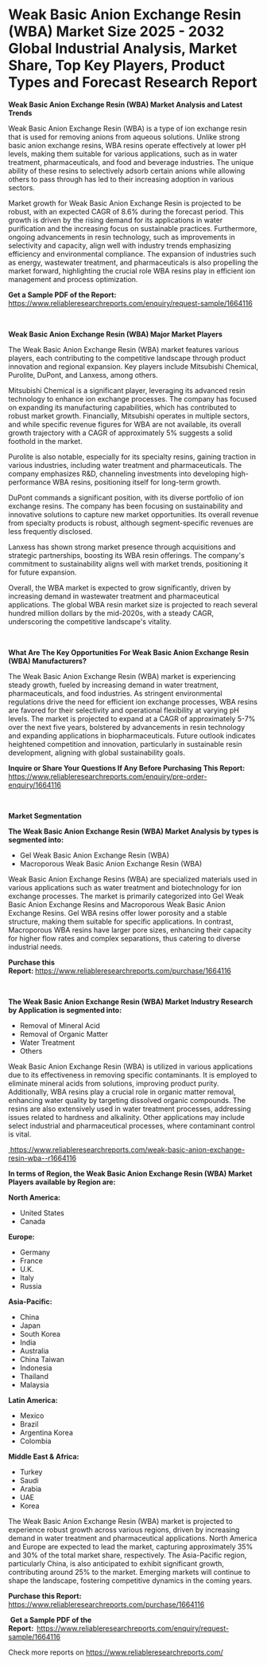 <p><h1>Weak Basic Anion Exchange Resin (WBA) Market Size 2025 - 2032 Global Industrial Analysis, Market Share, Top Key Players, Product Types and Forecast Research Report</h1></p><p><strong>Weak Basic Anion Exchange Resin (WBA) Market Analysis and Latest Trends</strong></p>
<p><p>Weak Basic Anion Exchange Resin (WBA) is a type of ion exchange resin that is used for removing anions from aqueous solutions. Unlike strong basic anion exchange resins, WBA resins operate effectively at lower pH levels, making them suitable for various applications, such as in water treatment, pharmaceuticals, and food and beverage industries. The unique ability of these resins to selectively adsorb certain anions while allowing others to pass through has led to their increasing adoption in various sectors.</p><p>Market growth for Weak Basic Anion Exchange Resin is projected to be robust, with an expected CAGR of 8.6% during the forecast period. This growth is driven by the rising demand for its applications in water purification and the increasing focus on sustainable practices. Furthermore, ongoing advancements in resin technology, such as improvements in selectivity and capacity, align well with industry trends emphasizing efficiency and environmental compliance. The expansion of industries such as energy, wastewater treatment, and pharmaceuticals is also propelling the market forward, highlighting the crucial role WBA resins play in efficient ion management and process optimization.</p></p>
<p><strong>Get a Sample PDF of the Report:&nbsp;</strong> <a href="https://www.reliableresearchreports.com/enquiry/request-sample/1664116?utm_campaign=3355&utm_medium=2&utm_source=Github&utm_content=ia&utm_term=23032025&utm_id=weak-basic-anion-exchange-resin-wba">https://www.reliableresearchreports.com/enquiry/request-sample/1664116</a></p>
<p>&nbsp;</p>
<p><strong>Weak Basic Anion Exchange Resin (WBA) Major Market Players</strong></p>
<p><p>The Weak Basic Anion Exchange Resin (WBA) market features various players, each contributing to the competitive landscape through product innovation and regional expansion. Key players include Mitsubishi Chemical, Purolite, DuPont, and Lanxess, among others.</p><p>Mitsubishi Chemical is a significant player, leveraging its advanced resin technology to enhance ion exchange processes. The company has focused on expanding its manufacturing capabilities, which has contributed to robust market growth. Financially, Mitsubishi operates in multiple sectors, and while specific revenue figures for WBA are not available, its overall growth trajectory with a CAGR of approximately 5% suggests a solid foothold in the market.</p><p>Purolite is also notable, especially for its specialty resins, gaining traction in various industries, including water treatment and pharmaceuticals. The company emphasizes R&D, channeling investments into developing high-performance WBA resins, positioning itself for long-term growth.</p><p>DuPont commands a significant position, with its diverse portfolio of ion exchange resins. The company has been focusing on sustainability and innovative solutions to capture new market opportunities. Its overall revenue from specialty products is robust, although segment-specific revenues are less frequently disclosed.</p><p>Lanxess has shown strong market presence through acquisitions and strategic partnerships, boosting its WBA resin offerings. The company's commitment to sustainability aligns well with market trends, positioning it for future expansion.</p><p>Overall, the WBA market is expected to grow significantly, driven by increasing demand in wastewater treatment and pharmaceutical applications. The global WBA resin market size is projected to reach several hundred million dollars by the mid-2020s, with a steady CAGR, underscoring the competitive landscape's vitality.</p></p>
<p>&nbsp;</p>
<p><strong>What Are The Key Opportunities For Weak Basic Anion Exchange Resin (WBA) Manufacturers?</strong></p>
<p><p>The Weak Basic Anion Exchange Resin (WBA) market is experiencing steady growth, fueled by increasing demand in water treatment, pharmaceuticals, and food industries. As stringent environmental regulations drive the need for efficient ion exchange processes, WBA resins are favored for their selectivity and operational flexibility at varying pH levels. The market is projected to expand at a CAGR of approximately 5-7% over the next five years, bolstered by advancements in resin technology and expanding applications in biopharmaceuticals. Future outlook indicates heightened competition and innovation, particularly in sustainable resin development, aligning with global sustainability goals.</p></p>
<p><strong>Inquire or Share Your Questions If Any Before Purchasing This Report:</strong> <a href="https://www.reliableresearchreports.com/enquiry/pre-order-enquiry/1664116?utm_campaign=3355&utm_medium=2&utm_source=Github&utm_content=ia&utm_term=23032025&utm_id=weak-basic-anion-exchange-resin-wba">https://www.reliableresearchreports.com/enquiry/pre-order-enquiry/1664116</a></p>
<p>&nbsp;</p>
<p><strong>Market Segmentation</strong></p>
<p><strong>The Weak Basic Anion Exchange Resin (WBA) Market Analysis by types is segmented into:</strong></p>
<p><ul><li>Gel Weak Basic Anion Exchange Resin (WBA)</li><li>Macroporous Weak Basic Anion Exchange Resin (WBA)</li></ul></p>
<p><p>Weak Basic Anion Exchange Resins (WBA) are specialized materials used in various applications such as water treatment and biotechnology for ion exchange processes. The market is primarily categorized into Gel Weak Basic Anion Exchange Resins and Macroporous Weak Basic Anion Exchange Resins. Gel WBA resins offer lower porosity and a stable structure, making them suitable for specific applications. In contrast, Macroporous WBA resins have larger pore sizes, enhancing their capacity for higher flow rates and complex separations, thus catering to diverse industrial needs.</p></p>
<p><strong>Purchase this Report:&nbsp;</strong><a href="https://www.reliableresearchreports.com/purchase/1664116?utm_campaign=3355&utm_medium=2&utm_source=Github&utm_content=ia&utm_term=23032025&utm_id=weak-basic-anion-exchange-resin-wba">https://www.reliableresearchreports.com/purchase/1664116</a></p>
<p>&nbsp;</p>
<p><strong>The Weak Basic Anion Exchange Resin (WBA) Market Industry Research by Application is segmented into:</strong></p>
<p><ul><li>Removal of Mineral Acid</li><li>Removal of Organic Matter</li><li>Water Treatment</li><li>Others</li></ul></p>
<p><p>Weak Basic Anion Exchange Resin (WBA) is utilized in various applications due to its effectiveness in removing specific contaminants. It is employed to eliminate mineral acids from solutions, improving product purity. Additionally, WBA resins play a crucial role in organic matter removal, enhancing water quality by targeting dissolved organic compounds. The resins are also extensively used in water treatment processes, addressing issues related to hardness and alkalinity. Other applications may include select industrial and pharmaceutical processes, where contaminant control is vital.</p></p>
<p><a href="https://www.reliableresearchreports.com/weak-basic-anion-exchange-resin-wba--r1664116?utm_campaign=3355&utm_medium=2&utm_source=Github&utm_content=ia&utm_term=23032025&utm_id=weak-basic-anion-exchange-resin-wba">&nbsp;https://www.reliableresearchreports.com/weak-basic-anion-exchange-resin-wba--r1664116</a></p>
<p><strong>In terms of Region, the Weak Basic Anion Exchange Resin (WBA) Market Players available by Region are:</strong></p>
<p>
    <p> <strong> North America: </strong>
        <ul>
            <li>United States</li>
            <li>Canada</li>
        </ul>
        </p> 
    <p> <strong> Europe: </strong>
        <ul>
            <li>Germany</li>
            <li>France</li>
            <li>U.K.</li>
            <li>Italy</li>
            <li>Russia</li>
        </ul>
        </p> 
    <p> <strong> Asia-Pacific: </strong>
        <ul>
            <li>China</li>
            <li>Japan</li>
            <li>South Korea</li>
            <li>India</li>
            <li>Australia</li>
            <li>China Taiwan</li>
            <li>Indonesia</li>
            <li>Thailand</li>
            <li>Malaysia</li>
        </ul>
        </p> 
    <p> <strong> Latin America: </strong>
        <ul>
            <li>Mexico</li>
            <li>Brazil</li>
            <li>Argentina Korea</li>
            <li>Colombia</li>
        </ul>
        </p> 
    <p> <strong> Middle East & Africa: </strong>
        <ul>
            <li>Turkey</li>
            <li>Saudi</li>
            <li>Arabia</li>
            <li>UAE</li>
            <li>Korea</li>
        </ul>
    </p>
    </p>
<p><p>The Weak Basic Anion Exchange Resin (WBA) market is projected to experience robust growth across various regions, driven by increasing demand in water treatment and pharmaceutical applications. North America and Europe are expected to lead the market, capturing approximately 35% and 30% of the total market share, respectively. The Asia-Pacific region, particularly China, is also anticipated to exhibit significant growth, contributing around 25% to the market. Emerging markets will continue to shape the landscape, fostering competitive dynamics in the coming years.</p></p>
<p><strong>Purchase this Report: </strong><a href="https://www.reliableresearchreports.com/purchase/1664116?utm_campaign=3355&utm_medium=2&utm_source=Github&utm_content=ia&utm_term=23032025&utm_id=weak-basic-anion-exchange-resin-wba">https://www.reliableresearchreports.com/purchase/1664116</a></p>
<p>&nbsp;<strong>Get a Sample PDF of the Report:&nbsp;&nbsp;</strong><a href="https://www.reliableresearchreports.com/enquiry/request-sample/1664116?utm_campaign=3355&utm_medium=2&utm_source=Github&utm_content=ia&utm_term=23032025&utm_id=weak-basic-anion-exchange-resin-wba">https://www.reliableresearchreports.com/enquiry/request-sample/1664116</a></p>
<p><strong></strong></p>
<p>Check more reports on <a href="https://www.reliableresearchreports.com/?utm_campaign=3355&utm_medium=2&utm_source=Github&utm_content=ia&utm_term=23032025&utm_id=weak-basic-anion-exchange-resin-wba">https://www.reliableresearchreports.com/</a></p>